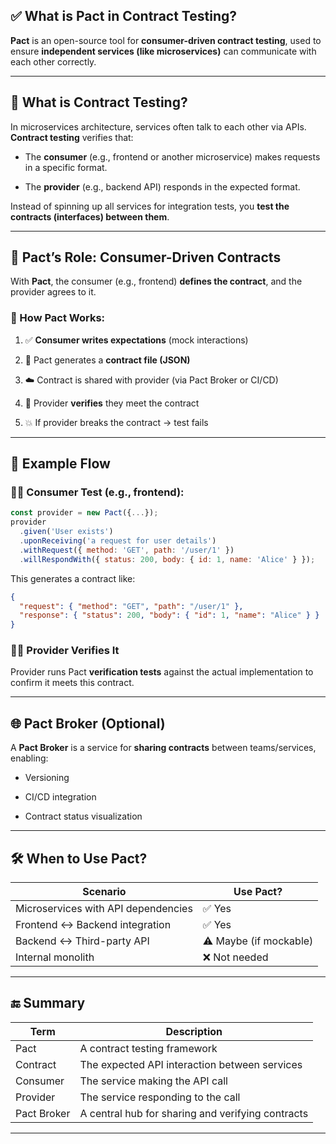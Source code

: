 
## ✅ What is **Pact** in Contract Testing?

**Pact** is an open-source tool for **consumer-driven contract testing**, used to ensure **independent services (like microservices)** can communicate with each other correctly.

---

## 📜 What is Contract Testing?

In microservices architecture, services often talk to each other via APIs. **Contract testing** verifies that:

- The **consumer** (e.g., frontend or another microservice) makes requests in a specific format.
    
- The **provider** (e.g., backend API) responds in the expected format.
    

Instead of spinning up all services for integration tests, you **test the contracts (interfaces) between them**.

---

## 🤝 Pact’s Role: Consumer-Driven Contracts

With **Pact**, the consumer (e.g., frontend) **defines the contract**, and the provider agrees to it.

### 🔁 How Pact Works:

1. ✅ **Consumer writes expectations** (mock interactions)
    
2. 📄 Pact generates a **contract file (JSON)**
    
3. ☁️ Contract is shared with provider (via Pact Broker or CI/CD)
    
4. 🔬 Provider **verifies** they meet the contract
    
5. 💥 If provider breaks the contract → test fails
    

---

## 🧪 Example Flow

### 👩‍💻 Consumer Test (e.g., frontend):

```js
const provider = new Pact({...});
provider
  .given('User exists')
  .uponReceiving('a request for user details')
  .withRequest({ method: 'GET', path: '/user/1' })
  .willRespondWith({ status: 200, body: { id: 1, name: 'Alice' } });
```

This generates a contract like:

```json
{
  "request": { "method": "GET", "path": "/user/1" },
  "response": { "status": 200, "body": { "id": 1, "name": "Alice" } }
}
```

### 👨‍🔧 Provider Verifies It

Provider runs Pact **verification tests** against the actual implementation to confirm it meets this contract.

---

## 🌐 Pact Broker (Optional)

A **Pact Broker** is a service for **sharing contracts** between teams/services, enabling:

- Versioning
    
- CI/CD integration
    
- Contract status visualization
    

---

## 🛠️ When to Use Pact?

|Scenario|Use Pact?|
|---|---|
|Microservices with API dependencies|✅ Yes|
|Frontend ↔ Backend integration|✅ Yes|
|Backend ↔ Third-party API|⚠️ Maybe (if mockable)|
|Internal monolith|❌ Not needed|

---

## 🔚 Summary

|Term|Description|
|---|---|
|Pact|A contract testing framework|
|Contract|The expected API interaction between services|
|Consumer|The service making the API call|
|Provider|The service responding to the call|
|Pact Broker|A central hub for sharing and verifying contracts|

---

